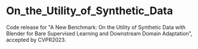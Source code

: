 # On_the_Utility_of_Synthetic_Data
Code release for "A New Benchmark: On the Utility of Synthetic Data with Blender for Bare Supervised Learning and Downstream Domain Adaptation", accepted by CVPR2023.
